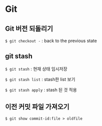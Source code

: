 # Git

## Git 버전 되돌리기

`$ git checkout -` : back to the previous state


## git stash

`$ git stash` : 현재 상태 임시저장

`$ git stash list` : stash한 list 보기

`$ git stash apply` : stash 된 것 적용


## 이전 커밋 파일 가져오기

`$ git show commit-id:file > oldfile`
